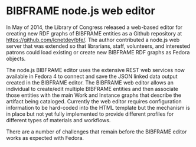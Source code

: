 # BIBFRAME node.js web editor

In May of 2014, the Library of Congress released a web-based editor for creating new RDF graphs of BIBFRAME entities as a Github repository at <https://github.com/lcnetdev/bfe/>. The author contributed a node.js web server that was extended so that librarians, staff, volunteers, and interested patrons could load existing or create new BIBFRAME RDF graphs as Fedora objects.

The node.js BIBFRAME editor uses the extensive REST web services now available in Fedora 4 to connect and save the JSON linked data output created in the BIBFRAME editor. The BIBFRAME web editor allows an individual to create/edit multiple BIBFRAME entities and then associate those entities with the main Work and Instance graphs that describe the artifact being cataloged. Currently the web editor requires configuration information to be hard-coded into the HTML template but the mechanism is in place but not yet fully implemented to provide different profiles for different types of materials and workflows.

There are a number of challenges that remain before the BIBFRAME editor works as expected with Fedora.

